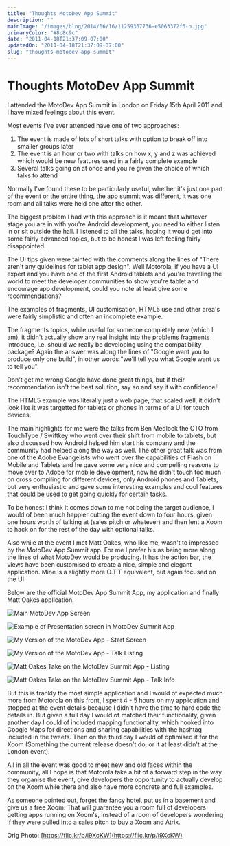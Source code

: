 ```yaml
---
title: "Thoughts MotoDev App Summit"
description: ""
mainImage: "/images/blog/2014/06/16/11259367736-e5063372f6-o.jpg"
primaryColor: "#8c8c9c"
date: "2011-04-18T21:37:09-07:00"
updatedOn: "2011-04-18T21:37:09-07:00"
slug: "thoughts-motodev-app-summit"
---
```


# Thoughts MotoDev App Summit

I attended the MotoDev App Summit in London on Friday 15th April 2011 and I have mixed feelings about this event.

Most events I've ever attended have one of two approaches:

1. The event is made of lots of short talks with option to break off into smaller groups later
2. The event is an hour or two with talks on how x, y and z was achieved which would be new features used in a fairly complete example
3. Several talks going on at once and you're given the choice of which talks to attend

Normally I've found these to be particularly useful, whether it's just one part of the event or the entire thing, the app summit was different, it was one room and all talks were held one after the other.

The biggest problem I had with this approach is it meant that whatever stage you are in with you're Android development, you need to either listen in or sit outside the hall. I listened to all the talks, hoping it would get into some fairly advanced topics, but to be honest I was left feeling fairly disappointed.

The UI tips given were tainted with the comments along the lines of "There aren't any guidelines for tablet app design". Well Motorola, if you have a UI expert and you have one of the first Android tablets and you're traveling the world to meet the developer communities to show you're tablet and encourage app development, could you note at least give some recommendations?

The examples of fragments, UI customisation, HTML5 use and other area's were fairly simplistic and often an incomplete example.

The fragments topics, while useful for someone completely new (which I am), it didn't actually show any real insight into the problems fragments introduce, i.e. should we really be developing using the compatibility package? Again the answer was along the lines of "Google want you to produce only one build", in other words "we'll tell you what Google want us to tell you".

Don't get me wrong Google have done great things, but if their recommendation isn't the best solution, say so and say it with confidence!!

The HTML5 example was literally just a web page, that scaled well, it didn't look like it was targetted for tablets or phones in terms of a UI for touch devices.

The main highlights for me were the talks from Ben Medlock the CTO from TouchType / Swiftkey who went over their shift from mobile to tablets, but also discussed how Android helped him start his company and the community had helped along the way as well. The other great talk was from one of the Adobe Evangelists who went over the capabilities of Flash on Mobile and Tablets and he gave some very nice and compelling reasons to move over to Adobe for mobile development, now he didn't touch too much on cross compiling for different devices, only Android phones and Tablets, but very enthusiastic and gave some interesting examples and cool features that could be used to get going quickly for certain tasks.

To be honest I think it comes down to me not being the target audience, I would of been much happier cutting the event down to four hours, given one hours worth of talking at (sales pitch or whatever) and then lent a Xoom to hack on for the rest of the day with optional talks.

Also while at the event I met Matt Oakes, who like me, wasn't to impressed by the MotoDev App Summit app. For me I prefer his as being more along the lines of what MotoDev would be producing. It has the action bar, the views have been customised to create a nice, simple and elegant application. Mine is a slightly more O.T.T equivalent, but again focused on the UI.

Below are the official MotoDev App Summit App, my application and finally Matt Oakes application.

![Main MotoDev App Screen](/images/blog/2011/04/ss-0-320-480-160-0-652b37654ba712cf44fcac42b8a99f6c5210170d.jpg)

![Example of Presentation screen in MotoDev Summit App](/images/blog/2011/04/ss-1-320-480-160-0-48a7e896fb928026c0684702297cfe68d30eb242.jpg)

![My Version of the MotoDev App - Start Screen](/images/blog/2011/04/Motodev-start.png)

![My Version of the MotoDev App - Talk Listing](/images/blog/2011/04/Talk-List.png)

![Matt Oakes Take on the MotoDev Summit App - Listing](/images/blog/2011/04/ss-0-320-480-160-0-7159f4d8052fad3a662bb0448e32b25f32f40184.jpeg)

![Matt Oakes Take on the MotoDev Summit App - Talk Info](/images/blog/2011/04/ss-1-320-480-160-0-6e73b5ba5f390b70cb4728fe58e341d10eee5f81.jpeg)

But this is frankly the most simple application and I would of expected much more from Motorola on this front, I spent 4 - 5 hours on my application and stopped at the event details because I didn't have the time to hard code the details in. But given a full day I would of matched their functionality, given another day I could of included mapping functionality, which hooked into Google Maps for directions and sharing capabilities with the hashtag included in the tweets. Then on the third day I would of optimised it for the Xoom (Something the current release doesn't do, or it at least didn't at the London event).

All in all the event was good to meet new and old faces within the community, all I hope is that Motorola take a bit of a forward step in the way they organise the event, give developers the opportunity to actually develop on the Xoom while there and also have more concrete and full examples.

As someone pointed out, forget the fancy hotel, put us in a basement and give us a free Xoom. That will guarantee you a room full of developers getting apps running on Xoom's, instead of a room of developers wondering if they were pulled into a sales pitch to buy a Xoom and Atrix.

Orig Photo: [https://flic.kr/p/i9XcKW](https://flic.kr/p/i9XcKW)